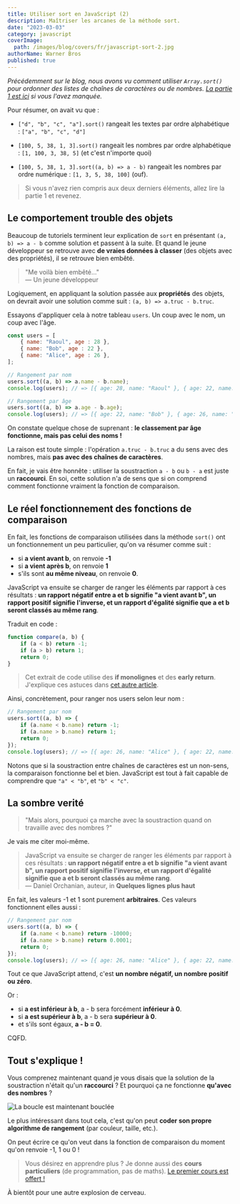 ```yaml
---
title: Utiliser sort en JavaScript (2)
description: Maîtriser les arcanes de la méthode sort.
date: "2023-03-03"
category: javascript
coverImage:
  path: /images/blog/covers/fr/javascript-sort-2.jpg
authorName: Warner Bros
published: true
---
```


_Précédemment sur le blog, nous avons vu comment utiliser `Array.sort()` pour ordonner des listes de chaînes de caractères ou de nombres. [La partie 1 est ici](/blog/javascript-sort-2) si vous l'avez manquée._

Pour résumer, on avait vu que :

- `["d", "b", "c", "a"].sort()` rangeait les textes par ordre alphabétique : `["a", "b", "c", "d"]`

- `[100, 5, 38, 1, 3].sort()` rangeait les nombres par ordre alphabétique : `[1, 100, 3, 38, 5]` (et c'est n'importe quoi)

- `[100, 5, 38, 1, 3].sort((a, b) => a - b)` rangeait les nombres par ordre numérique : `[1, 3, 5, 38, 100]` (ouf).

> Si vous n'avez rien compris aux deux derniers éléments, allez lire la partie 1 et revenez.


## Le comportement trouble des objets

Beaucoup de tutoriels terminent leur explication de `sort` en présentant `(a, b) => a - b` comme solution et passent à la suite. Et quand le jeune développeur se retrouve avec **de vraies données à classer** (des objets avec des propriétés), il se retrouve bien embêté.

> "Me voilà bien embêté..."  
— Un jeune développeur

Logiquement, en appliquant la solution passée aux **propriétés** des objets, on devrait avoir une solution comme suit : `(a, b) => a.truc - b.truc`.

Essayons d'appliquer cela à notre tableau `users`. Un coup avec le nom, un coup avec l'âge.

```js
const users = [
    { name: "Raoul", age : 28 },
    { name: "Bob", age : 22 },
    { name: "Alice", age : 26 },
];

// Rangement par nom
users.sort((a, b) => a.name - b.name);
console.log(users); // => [{ age: 28, name: "Raoul" }, { age: 22, name: "Bob" }, { age: 26, name: "Alice" }]

// Rangement par âge
users.sort((a, b) => a.age - b.age);
console.log(users); // => [{ age: 22, name: "Bob" }, { age: 26, name: "Alice" }, { age: 28, name: "Raoul" }]
```

On constate quelque chose de suprenant : **le classement par âge fonctionne, mais pas celui des noms !**

La raison est toute simple : l'opération `a.truc - b.truc` a du sens avec des nombres, mais **pas avec des chaînes de caractères**.

En fait, je vais être honnête : utiliser la soustraction `a - b` ou `b - a` est juste un **raccourci**. En soi, cette solution n'a de sens que si on comprend comment fonctionne vraiment la fonction de comparaison.


## Le réel fonctionnement des fonctions de comparaison

En fait, les fonctions de comparaison utilisées dans la méthode `sort()` ont un fonctionnement un peu particulier, qu'on va résumer comme suit :
- si **a vient avant b**, on renvoie **-1**
- si **a vient après b**, on renvoie **1**
- s'ils sont **au même niveau**, on renvoie **0**.

JavaScript va ensuite se charger de ranger les éléments par rapport à ces résultats : **un rapport négatif entre a et b signifie "a vient avant b", un rapport positif signifie l'inverse, et un rapport d'égalité signifie que a et b seront classés au même rang**.

Traduit en code :

```js
function compare(a, b) {
    if (a < b) return -1;
    if (a > b) return 1;
    return 0;
}
```

> Cet extrait de code utilise des **if monolignes** et des **early return**. J'explique ces astuces dans [cet autre article](/blog/code-court-vs-lisible-refactorisation).

Ainsi, concrètement, pour ranger nos users selon leur nom :

```js
// Rangement par nom
users.sort((a, b) => {
    if (a.name < b.name) return -1;
    if (a.name > b.name) return 1;
    return 0;
});
console.log(users); // => [{ age: 26, name: "Alice" }, { age: 22, name: "Bob" }, { age: 28, name: "Raoul" }]
```

Notons que si la soustraction entre chaînes de caractères est un non-sens, la comparaison fonctionne bel et bien. JavaScript est tout à fait capable de comprendre que `"a" < "b"`, et `"b" < "c"`.


## La sombre verité

> "Mais alors, pourquoi ça marche avec la soustraction quand on travaille avec des nombres ?"

Je vais me citer moi-même.

> JavaScript va ensuite se charger de ranger les éléments par rapport à ces résultats : **un rapport négatif entre a et b signifie "a vient avant b", un rapport positif signifie l'inverse, et un rapport d'égalité signifie que a et b seront classés au même rang**.  
— Daniel Orchanian, auteur, in **Quelques lignes plus haut**

En fait, les valeurs -1 et 1 sont purement **arbitraires**. Ces valeurs fonctionnent elles aussi :

```js
// Rangement par nom
users.sort((a, b) => {
    if (a.name < b.name) return -10000;
    if (a.name > b.name) return 0.0001;
    return 0;
});
console.log(users); // => [{ age: 26, name: "Alice" }, { age: 22, name: "Bob" }, { age: 28, name: "Raoul" }]
```

Tout ce que JavaScript attend, c'est **un nombre négatif, un nombre positif ou zéro**.

Or :
- si **a est inférieur à b**, a - b sera forcément **inférieur à 0**.  
- si **a est supérieur à b**, a - b sera **supérieur à 0**.  
- et s'ils sont égaux, **a - b = 0**.

CQFD.


## Tout s'explique !

Vous comprenez maintenant quand je vous disais que la solution de la soustraction n'était qu'un **raccourci** ? Et pourquoi ça ne fonctionne **qu'avec des nombres** ?

![La boucle est maintenant bouclée](/images/blog/posts/vador-boucle.png)

Le plus intéressant dans tout cela, c'est qu'on peut **coder son propre algorithme de rangement** (par couleur, taille, etc.).

On peut écrire ce qu'on veut dans la fonction de comparaison du moment qu'on renvoie -1, 1 ou 0 !

> Vous désirez en apprendre plus ? Je donne aussi des **cours particuliers** (de programmation, pas de maths). [Le premier cours est offert !](/learn)

À bientôt pour une autre explosion de cerveau.
